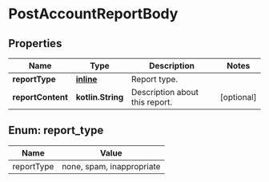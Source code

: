 
# PostAccountReportBody

## Properties
Name | Type | Description | Notes
------------ | ------------- | ------------- | -------------
**reportType** | [**inline**](#ReportTypeEnum) | Report type. | 
**reportContent** | **kotlin.String** | Description about this report. |  [optional]


<a name="ReportTypeEnum"></a>
## Enum: report_type
Name | Value
---- | -----
reportType | none, spam, inappropriate



